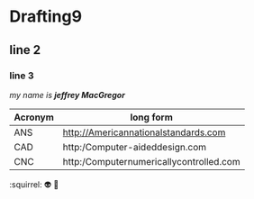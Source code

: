 # Drafting9 

## line 2

### line 3

_my name is **jeffrey MacGregor**_

Acronym| long form
--------|--------
ANS  |  http://Americannationalstandards.com 
CAD  |  http:/Computer-aideddesign.com 
CNC  |  http:/Computernumericallycontrolled.com
:squirrel:
:alien:
:clap:
